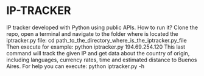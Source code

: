 # IP-TRACKER
IP tracker developed with Python using public APIs. How to run it?  Clone the repo, open a terminal and navigate to the folder where is located the iptracker.py file:  cd path_to_the_directory_where_is_the_iptracker.py_file  Then execute for example:  python iptracker.py 194.69.254.120  This last command will track the given IP and get data about the country of origin, including languages, currency rates, time and estimated distance to Buenos Aires.  For help you can execute:  python iptracker.py -h
